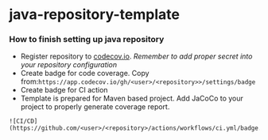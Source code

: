 # java-repository-template

### How to finish setting up java repository

* Register repository to [codecov.io](https://app.codecov.io/). *Remember to add proper secret into your repository configuration*
* Create badge for code coverage. Copy from:`https://app.codecov.io/gh/<user>/<repository>>/settings/badge`
* Create badge for CI action 
* Template is prepared for Maven based project. Add JaCoCo to your project to properly generate coverage report.
```
![CI/CD](https://github.com/<user>/<repository>/actions/workflows/ci.yml/badge.svg)
```
